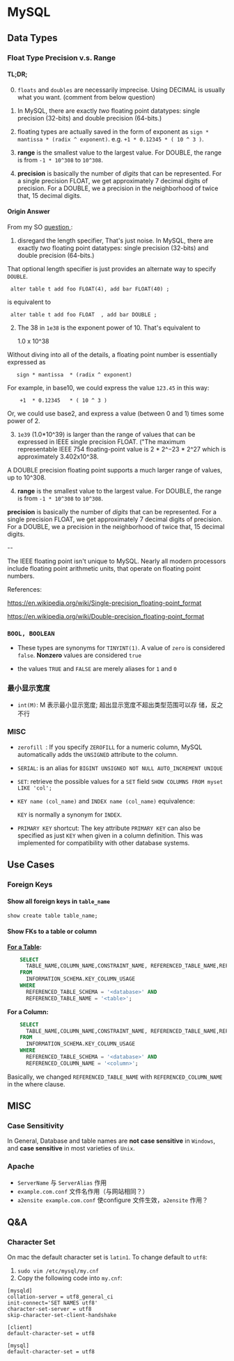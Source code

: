 # MySQL #

## Data Types ##

### Float Type Precision v.s. Range ###

#### TL;DR; ####

0. `floats` and `doubles` are necessarily imprecise. Using
   DECIMAL is usually what you want. (comment from below question)

1. In MySQL, there are exactly *two* floating point datatypes:
single precision (32-bits) and double precision (64-bits.)

2. floating types are actually saved in the form of exponent as
   `sign * mantissa * (radix ^ exponent)`. e.g. `+1 * 0.12345 * (
   10 ^ 3 )`.

3. **range** is the smallest value to the largest value. For
   DOUBLE, the range is from `-1 * 10^308` to `10^308`.

4. **precision** is basically the number of *digits* that can be
   represented. For a single precision FLOAT, we get
   approximately 7 decimal digits of precision. For a DOUBLE, we
   a precision in the neighborhood of twice that, 15 decimal
   digits.


#### Origin Answer ####

From my
SO [ question ](https://stackoverflow.com/a/44339941/4062451):

1) disregard the length specifier, That's just noise. In MySQL,
there are exactly *two* floating point datatypes: single
precision (32-bits) and double precision (64-bits.)

That optional length specifier is just provides an alternate way
to specify `DOUBLE`.

     alter table t add foo FLOAT(4), add bar FLOAT(40) ;

is equivalent to

     alter table t add foo FLOAT  , add bar DOUBLE ; 

2) The 38 in  `1e38`  is the exponent power of 10. That's equivalent to 

    1.0 x 10^38
 
Without diving into all of the details, a floating point number is essentially expressed as 

       sign * mantissa  * (radix ^ exponent)

For example, in base10, we could express the value `123.45` in this way:  

        +1  * 0.12345   * ( 10 ^ 3 )

Or, we could use base2, and express a value (between 0 and 1) times some power of 2.   


3)  `1e39` (1.0*10^39) is larger than the range of values that can be expressed in IEEE single precision FLOAT. ("The maximum representable IEEE 754 floating-point value is 2 * 2^−23 * 2^27  which is approximately 3.402x10^38.

A DOUBLE precision floating point supports a much larger range of values, up to 10^308.

4) **range** is the smallest value to the largest value.  For DOUBLE, the range is from `-1 * 10^308`  to `10^308`.

**precision** is basically the number of *digits* that can be represented.  For a single precision FLOAT, we get approximately 7 decimal digits of precision. For a DOUBLE, we a precision in the neighborhood of twice that, 15 decimal digits.

--

The IEEE floating point isn't unique to MySQL. Nearly all modern processors include floating point arithmetic units, that operate on floating point numbers. 

References:

https://en.wikipedia.org/wiki/Single-precision_floating-point_format  

https://en.wikipedia.org/wiki/Double-precision_floating-point_format  


### `BOOL, BOOLEAN` ###

- These types are synonyms for `TINYINT(1)`. A value of `zero` is
  considered `false`. **Nonzero** values are considered `true`
  
- the values `TRUE` and `FALSE` are merely aliases for `1` and `0`

### 最小显示宽度 ###

- `int(M)`: M 表示最小显示宽度; 超出显示宽度不超出类型范围可以存
  储，反之不行

### MISC ###

- `zerofill `: If you specify `ZEROFILL` for a numeric column,
  MySQL automatically adds the `UNSIGNED` attribute to the
  column.

- `SERIAL`: is an alias for `BIGINT UNSIGNED NOT NULL
  AUTO_INCREMENT UNIQUE`

- `SET`: retrieve the possible values for a `SET` field `SHOW
  COLUMNS FROM myset LIKE 'col';`

- `KEY name (col_name)` and `INDEX name (col_name)` equivalence:

  `KEY` is normally a synonym for `INDEX`. 

- `PRIMARY KEY` shortcut: The key attribute `PRIMARY KEY` can
  also be specified as just `KEY` when given in a column
  definition. This was implemented for compatibility with other
  database systems.


## Use Cases ##


### Foreign Keys ###

#### Show all foreign keys in `table_name` ####

`show create table table_name;`

#### Show FKs to a table or column ####

**[For a Table](https://stackoverflow.com/questions/201621/how-do-i-see-all-foreign-keys-to-a-table-or-column/201678#201678):**

``` sql
    SELECT 
      TABLE_NAME,COLUMN_NAME,CONSTRAINT_NAME, REFERENCED_TABLE_NAME,REFERENCED_COLUMN_NAME
    FROM
      INFORMATION_SCHEMA.KEY_COLUMN_USAGE
    WHERE
      REFERENCED_TABLE_SCHEMA = '<database>' AND
      REFERENCED_TABLE_NAME = '<table>';
```

**For a Column:**

``` sql
    SELECT 
      TABLE_NAME,COLUMN_NAME,CONSTRAINT_NAME, REFERENCED_TABLE_NAME,REFERENCED_COLUMN_NAME
    FROM
      INFORMATION_SCHEMA.KEY_COLUMN_USAGE
    WHERE
      REFERENCED_TABLE_SCHEMA = '<database>' AND
      REFERENCED_COLUMN_NAME = '<column>';
```

Basically, we changed `REFERENCED_TABLE_NAME` with
`REFERENCED_COLUMN_NAME` in the where clause.


## MISC ##

### Case Sensitivity ###

In General, Database and table names are **not case sensitive** in
`Windows`, and **case sensitive** in most varieties of `Unix`.





### Apache ###

- `ServerName` 与 `ServerAlias` 作用
- `example.com.conf` 文件名作用（与网站相同？）
- `a2ensite example.com.conf` 使configure 文件生效，`a2ensite` 作用？

















## Q&A ##

### Character Set ###

On mac the default character set is `latin1`. To change default
to `utf8`:

1. `sudo vim /etc/mysql/my.cnf`
2. Copy the following code into `my.cnf`:

  ```
  [mysqld]
  collation-server = utf8_general_ci
  init-connect='SET NAMES utf8'
  character-set-server = utf8
  skip-character-set-client-handshake

  [client]
  default-character-set = utf8

  [mysql]
  default-character-set = utf8
  ```

 













